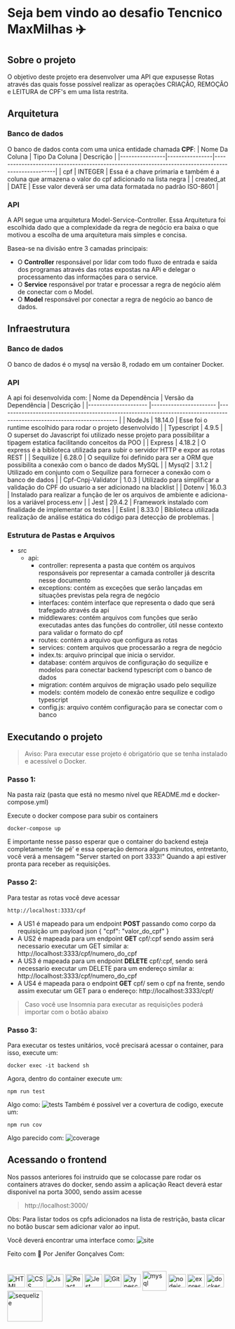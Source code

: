 # Seja bem vindo ao desafio Tencnico MaxMilhas ✈️

## Sobre o projeto
O objetivo deste projeto era desenvolver uma API que expusesse Rotas através das quais fosse possível realizar as operações CRIAÇÃO, REMOÇÃO e LEITURA de CPF's em uma lista restrita.
## Arquitetura
### Banco de dados
O banco de dados conta com uma unica entidade chamada **CPF**:
| Nome Da Coluna | Tipo Da Coluna | Descrição                                                                                         |
|----------------|----------------|---------------------------------------------------------------------------------------------------|
| cpf            | INTEGER        | Essa é a chave primaria e também é a coluna que armazena o valor do cpf adicionado na lista negra |
| created_at     | DATE           | Esse valor deverá ser uma data formatada no padrão ISO-8601 |


### API
A API segue uma arquitetura Model-Service-Controller. Essa Arquitetura foi escolhida dado que a complexidade
da regra de negócio era baixa o que motivou a escolha de uma arquitetura mais simples e concisa.

Basea-se na divisão entre 3 camadas principais:
- O **Controller** responsável por lidar com todo fluxo de entrada e saída dos programas através das rotas expostas na APi e delegar o processamento das informações para o service.
- O **Service** responsável por tratar e processar a regra de negócio além de conectar com o Model.
- O **Model** responsável por conectar a regra de negócio ao banco de dados.

## Infraestrutura
### Banco de dados
O banco de dados é o mysql na versão 8, rodado em um container Docker.
### API
A api foi desenvolvida com:
| Nome da Dependência   | Versão da Dependência         | Descrição |
|---------------------  |-----------------------        |------------------------------------------------------------------------------------------------------------------------       |
| NodeJs                | 18.14.0                       | Esse foi o runtime escolhido para rodar o projeto desenvolvido                                                                |
| Typescript            | 4.9.5                         | O superset do Javascript foi utilizado nesse projeto para possibilitar a tipagem estatica facilitando conceitos da POO        |
| Express               | 4.18.2                        | O express é a biblioteca utilizada para subir o servidor HTTP e expor as rotas REST                                           |
| Sequilize             | 6.28.0                        | O sequilize foi definido para ser a ORM que possibilita a conexão com o banco de dados MySQL                                  |
| Mysql2                | 3.1.2                         | Utilizado em conjunto com o Sequilize para fornecer a conexão com o banco de dados                                            |
| Cpf-Cnpj-Validator    | 1.0.3                         | Utilizado para simplificar a validação do CPF do usuario a ser adicionado na blacklist                                        |
| Dotenv                | 16.0.3                        | Instalado para realizar a função de ler os arquivos de ambiente e adiciona-los a variável process.env                         |
| Jest                  | 29.4.2                        | Framework instalado com finalidade de implementar os testes                                                                   |
| Eslint                | 8.33.0                        | Biblioteca utilizada realização de análise estática do código para detecção de problemas.                                     |


### Estrutura de Pastas e Arquivos
- src
  - api:
    - controller: representa a pasta que contém os arquivos responsáveis por representar a camada controller já descrita nesse documento
    - exceptions: contém as exceções que serão lançadas em situações previstas pela regra de negócio
    - interfaces: contém interface que representa o dado que será trafegado através da api
    - middlewares: contém arquivos com funções que serão executadas antes das funções do controller, útil nesse contexto para validar o formato do cpf
    - routes: contém a arquivo que configura as rotas
    - services: contem arquivos que processarão a regra de negócio
    - index.ts: arquivo principal que inicia o servidor.
    - database: contém arquivos de configuração do sequilize e modelos para conectar backend typescript com o banco de dados
    - migration: contém arquivos de migração usado pelo sequilize
    - models: contém modelo de conexão entre sequilize e codigo typescript
    - config.js: arquivo contém configuração para se conectar com o banco


## Executando o projeto
> Aviso: Para executar esse projeto é obrigatório que se tenha instalado e acessível o Docker.

### Passo 1:
Na pasta raiz (pasta que está no mesmo nível que README.md e docker-compose.yml)

Execute o docker compose para subir os containers
```
docker-compose up
```

E importante nesse passo esperar que o container do backend esteja completamente 'de pé' e essa operação demora alguns minutos, entretanto, você verá a mensagem "Server started on port 3333!" Quando a api estiver pronta para receber as requisições.

### Passo 2:
Para testar as rotas você deve acessar
```
http://localhost:3333/cpf
```

- A US1 é mapeado para um endpoint **POST**  passando como corpo da requisição um payload json
{ "cpf": "valor_do_cpf" }
- A US2 é mapeada para um endpoint **GET** cpf/:cpf  sendo assim será necessario executar um GET similar a:
http://localhost:3333/cpf/numero_do_cpf
- A US3 é mapeada para um endpoint **DELETE** cpf/:cpf, sendo será necessario executar um DELETE para um endereço similar a: http://localhost:3333/cpf/numero_do_cpf
- A US4 é mapeada para o endpoint **GET** cpf/ sem o cpf na frente, sendo assim executar um GET para o endereço: http://localhost:3333/cpf/

> Caso  você use Insomnia para executar as requisições poderá importar com o botão abaixo



### Passo 3:
Para executar os testes unitários, você precisará acessar o container, para isso, execute um:
```
docker exec -it backend sh
```
Agora, dentro do container execute um:
```
npm run test
```
Algo como:
![tests](assets/tests.png)
Também é possivel ver a covertura de codigo, execute um:
```
npm run cov
```
Algo parecido com:
![coverage](assets/cov.png)

## Acessando o frontend
Nos passos anteriores foi instruido que se colocasse pare rodar os containers atraves do docker, sendo assim a aplicação React deverá estar disponivel na porta 3000, sendo assim acesse
> http://localhost:3000/ 

Obs: Para listar todos os cpfs adicionados na lista de restrição, basta clicar no botão buscar sem adicionar valor ao input.

Você deverá encontrar uma interface como:
![site](assets/site.png)




Feito com 💚 Por Jenifer Gonçalves Com:
 <div style="display: inline_block" align="left"><br>
  <img align="center" alt="HTML" height="30" width="40" src="https://raw.githubusercontent.com/devicons/devicon/master/icons/html5/html5-original.svg">
  <img align="center" alt="CSS" height="30" width="40" src="https://raw.githubusercontent.com/devicons/devicon/master/icons/css3/css3-original.svg">
  <img align="center" alt="Js" height="30" width="40" src="https://raw.githubusercontent.com/devicons/devicon/master/icons/javascript/javascript-plain.svg">
  <img align="center" alt="React" height="30" width="40" src="https://raw.githubusercontent.com/devicons/devicon/master/icons/react/react-original.svg">
  
  <img align="center" alt="Jest" height="30" width="40" src="https://github.com/devicons/devicon/blob/master/icons/jest/jest-plain.svg">
  <img align="center" alt="Git" height="30" width="40" src="https://github.com/devicons/devicon/blob/master/icons/git/git-original.svg">
  
  <img align="center" alt="typescript" height="30" width="40" src="https://cdn.jsdelivr.net/gh/devicons/devicon/icons/typescript/typescript-original.svg" />
 <img align="center" alt="mysql" height="45" width="55" src="https://cdn.jsdelivr.net/gh/devicons/devicon/icons/mysql/mysql-plain-wordmark.svg" />
 <img align="center" alt="nodejs" height="30" width="40" src="https://cdn.jsdelivr.net/gh/devicons/devicon/icons/nodejs/nodejs-original.svg" />
 <img align="center" alt="express" height="30" width="40" src="https://cdn.jsdelivr.net/gh/devicons/devicon/icons/express/express-original.svg" />
 <img align="center" alt="docker" height="30" width="40" src="https://cdn.jsdelivr.net/gh/devicons/devicon/icons/docker/docker-plain-wordmark.svg" />
 <img align="center" alt="sequelize" height="70" width="80" src="https://cdn.jsdelivr.net/gh/devicons/devicon/icons/sequelize/sequelize-plain-wordmark.svg" />
             
</div>